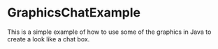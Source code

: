 # GraphicsChatExample

This is a simple example of how to use some of the graphics in Java to create a look like a chat box. 
